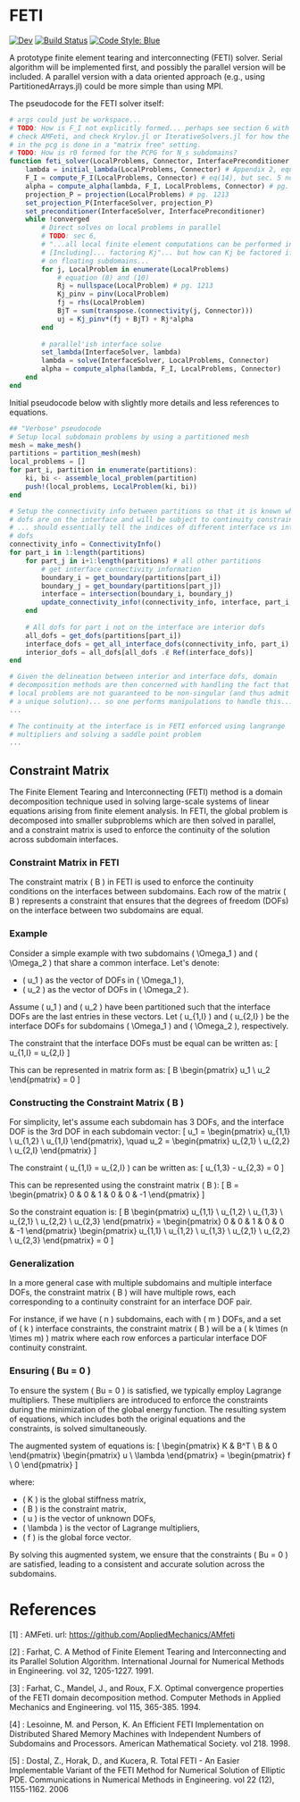 # FETI

<!---[![Stable](https://img.shields.io/badge/docs-stable-blue.svg)](https://jfdev001.github.io/FETI.jl/stable/)--->
[![Dev](https://img.shields.io/badge/docs-dev-blue.svg)](https://jfdev001.github.io/FETI.jl/dev/)
[![Build Status](https://github.com/jfdev001/FETI.jl/actions/workflows/CI.yml/badge.svg?branch=main)](https://github.com/jfdev001/FETI.jl/actions/workflows/CI.yml?query=branch%3Amain)
[![Code Style: Blue](https://img.shields.io/badge/code%20style-blue-4495d1.svg)](https://github.com/invenia/BlueStyle)

A prototype finite element tearing and interconnecting (FETI) solver. Serial algorithm will be implemented first, and possibly the parallel version will be included. A parallel version with a data oriented approach (e.g., using PartitionedArrays.jl) could be more simple than using MPI.

The pseudocode for the FETI solver itself:

```julia
# args could just be workspace...
# TODO: How is F_I not explicitly formed... perhaps see section 6 with parallel solve,
# check AMFeti, and check Krylov.jl or IterativeSolvers.jl for how the A*s operation in 
# in the pcg is done in a "matrix free" setting.
# TODO: How is r0 formed for the PCPG for N_s subdomains? 
function feti_solver(LocalProblems, Connector, InterfacePreconditioner, InterfaceSolver)
    lambda = initial_lambda(LocalProblems, Connector) # Appendix 2, equation (37)
    F_I = compute_F_I(LocalProblems, Connector) # eq(14), but sec. 5 not explicit assembled
    alpha = compute_alpha(lambda, F_I, LocalProblems, Connector) # pg. 1213
    projection_P = projection(LocalProblems) # pg. 1213
    set_projection_P(InterfaceSolver, projection_P)
    set_preconditioner(InterfaceSolver, InterfacePreconditioner)
    while !converged 
        # Direct solves on local problems in parallel
        # TODO: sec 6, 
        # "...all local finite element computations can be performed in parallel. 
        # [Including]... factoring Kj"... but how can Kj be factored if it is singular
        # on floating subdomains...
        for j, LocalProblem in enumerate(LocalProblems)
            # equation (8) and (10)
            Rj = nullspace(LocalProblem) # pg. 1213
            Kj_pinv = pinv(LocalProblem)
            fj = rhs(LocalProblem)
            BjT = sum(transpose.(connectivity(j, Connector)))
            uj = Kj_pinv*(fj + BjT) + Rj*alpha
        end
    
        # parallel'ish interface solve
        set_lambda(InterfaceSolver, lambda)
        lambda = solve(InterfaceSolver, LocalProblems, Connector) 
        alpha = compute_alpha(lambda, F_I, LocalProblems, Connector)
    end 
end 
```

Initial pseudocode below with slightly more details and less references to equations.

```julia
## "Verbose" pseudocode
# Setup local subdomain problems by using a partitioned mesh 
mesh = make_mesh()
partitions = partition_mesh(mesh) 
local_problems = []
for part_i, partition in enumerate(partitions): 
    ki, bi <- assemble_local_problem(partition)
    push!(local_problems, LocalProblem(ki, bi))
end 

# Setup the connectivity info between partitions so that it is known which
# dofs are on the interface and will be subject to continuity constraints 
# ... should essentially tell the indices of different interface vs interior 
# dofs   
connectivity_info = ConnectivityInfo()
for part_i in 1:length(partitions)
    for part_j in i+1:length(partitions) # all other partitions
        # get interface connectivity information 
        boundary_i = get_boundary(partitions[part_i])
        boundary_j = get_boundary(partitions[part_j])
        interface = intersection(boundary_i, boundary_j)
        update_connectivity_info!(connectivity_info, interface, part_i, part_j)
    end 
 
    # All dofs for part i not on the interface are interior dofs    
    all_dofs = get_dofs(partitions[part_i])
    interface_dofs = get_all_interface_dofs(connectivity_info, part_i)
    interior_dofs = all_dofs[all_dofs .∉ Ref(interface_dofs)]
end

# Given the delineation between interior and interface dofs, domain 
# decomposition methods are then concerned with handling the fact that
# local problems are not guaranteed to be non-singular (and thus admit 
# a unique solution)... so one performs manipulations to handle this...
...

# The continuity at the interface is in FETI enforced using langrange
# multipliers and solving a saddle point problem
... 
```

## Constraint Matrix

The Finite Element Tearing and Interconnecting (FETI) method is a domain decomposition technique used in solving large-scale systems of linear equations arising from finite element analysis. In FETI, the global problem is decomposed into smaller subproblems which are then solved in parallel, and a constraint matrix is used to enforce the continuity of the solution across subdomain interfaces.

### Constraint Matrix in FETI

The constraint matrix \( B \) in FETI is used to enforce the continuity conditions on the interfaces between subdomains. Each row of the matrix \( B \) represents a constraint that ensures that the degrees of freedom (DOFs) on the interface between two subdomains are equal.

### Example

Consider a simple example with two subdomains \( \Omega_1 \) and \( \Omega_2 \) that share a common interface. Let's denote:
- \( u_1 \) as the vector of DOFs in \( \Omega_1 \),
- \( u_2 \) as the vector of DOFs in \( \Omega_2 \).

Assume \( u_1 \) and \( u_2 \) have been partitioned such that the interface DOFs are the last entries in these vectors. Let \( u_{1,I} \) and \( u_{2,I} \) be the interface DOFs for subdomains \( \Omega_1 \) and \( \Omega_2 \), respectively.

The constraint that the interface DOFs must be equal can be written as:
\[ u_{1,I} = u_{2,I} \]

This can be represented in matrix form as:
\[ B \begin{pmatrix} u_1 \\ u_2 \end{pmatrix} = 0 \]

### Constructing the Constraint Matrix \( B \)

For simplicity, let's assume each subdomain has 3 DOFs, and the interface DOF is the 3rd DOF in each subdomain vector:
\[ u_1 = \begin{pmatrix} u_{1,1} \\ u_{1,2} \\ u_{1,I} \end{pmatrix}, \quad u_2 = \begin{pmatrix} u_{2,1} \\ u_{2,2} \\ u_{2,I} \end{pmatrix} \]

The constraint \( u_{1,I} = u_{2,I} \) can be written as:
\[ u_{1,3} - u_{2,3} = 0 \]

This can be represented using the constraint matrix \( B \):
\[ B = \begin{pmatrix} 0 & 0 & 1 & 0 & 0 & -1 \end{pmatrix} \]

So the constraint equation is:
\[ B \begin{pmatrix} u_{1,1} \\ u_{1,2} \\ u_{1,3} \\ u_{2,1} \\ u_{2,2} \\ u_{2,3} \end{pmatrix} = \begin{pmatrix} 0 & 0 & 1 & 0 & 0 & -1 \end{pmatrix} \begin{pmatrix} u_{1,1} \\ u_{1,2} \\ u_{1,3} \\ u_{2,1} \\ u_{2,2} \\ u_{2,3} \end{pmatrix} = 0 \]

### Generalization

In a more general case with multiple subdomains and multiple interface DOFs, the constraint matrix \( B \) will have multiple rows, each corresponding to a continuity constraint for an interface DOF pair.

For instance, if we have \( n \) subdomains, each with \( m \) DOFs, and a set of \( k \) interface constraints, the constraint matrix \( B \) will be a \( k \times (n \times m) \) matrix where each row enforces a particular interface DOF continuity constraint.

### Ensuring \( Bu = 0 \)

To ensure the system \( Bu = 0 \) is satisfied, we typically employ Lagrange multipliers. These multipliers are introduced to enforce the constraints during the minimization of the global energy function. The resulting system of equations, which includes both the original equations and the constraints, is solved simultaneously.

The augmented system of equations is:
\[ \begin{pmatrix} K & B^T \\ B & 0 \end{pmatrix} \begin{pmatrix} u \\ \lambda \end{pmatrix} = \begin{pmatrix} f \\ 0 \end{pmatrix} \]

where:
- \( K \) is the global stiffness matrix,
- \( B \) is the constraint matrix,
- \( u \) is the vector of unknown DOFs,
- \( \lambda \) is the vector of Lagrange multipliers,
- \( f \) is the global force vector.

By solving this augmented system, we ensure that the constraints \( Bu = 0 \) are satisfied, leading to a consistent and accurate solution across the subdomains.

# References

[1] : AMFeti. url: https://github.com/AppliedMechanics/AMfeti

[2] : Farhat, C. A Method of Finite Element Tearing and Interconnecting and its 
Parallel Solution Algorithm. International Journal for Numerical Methods in
Engineering. vol 32, 1205-1227. 1991. 

[3] : Farhat, C., Mandel, J., and Roux, F.X. Optimal convergence properties of 
the FETI domain decomposition method. Computer Methods in Applied Mechanics and
Engineering. vol 115, 365-385. 1994.

[4] : Lesoinne, M. and Person, K. An Efficient FETI Implementation on 
Distributed Shared Memory Machines with Independent Numbers of Subdomains and
Processors. American Mathematical Society. vol 218. 1998.

[5] : Dostal, Z., Horak, D., and Kucera, R. Total FETI - An Easier Implementable 
Variant of the FETI Method for Numerical Solution of Elliptic PDE. 
Communications in Numerical Methods in Engineering. vol 22 (12), 1155-1162. 2006
